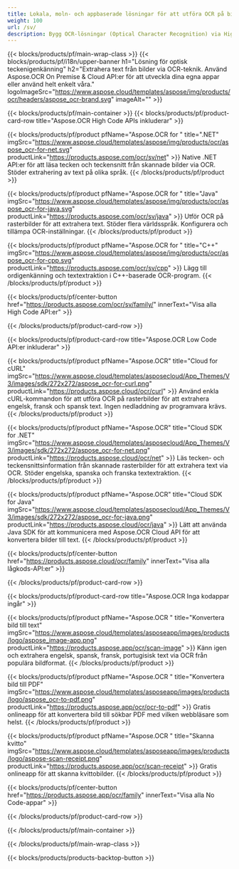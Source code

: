 ```yaml
---
title: Lokala, moln- och appbaserade lösningar för att utföra OCR på bilder 
weight: 100
url: /sv/
description: Bygg OCR-lösningar (Optical Character Recognition) via High Code API:er eller molnbaserade SDK:er. Eller använd våra enkla plattformsoberoende appar för textextraktion.
---
```


{{< blocks/products/pf/main-wrap-class >}}
{{< blocks/products/pf/i18n/upper-banner h1="Lösning för optisk teckenigenkänning" h2="Extrahera text från bilder via OCR-teknik. Använd Aspose.OCR On Premise & Cloud API:er för att utveckla dina egna appar eller använd helt enkelt våra." logoImageSrc="https://www.aspose.cloud/templates/aspose/img/products/ocr/headers/aspose_ocr-brand.svg" imageAlt="" >}}

{{< blocks/products/pf/main-container >}}
{{< blocks/products/pf/product-card-row title="Aspose.OCR High Code APIs inkluderar" >}}

{{< blocks/products/pf/product pfName="Aspose.OCR for " title=".NET" imgSrc="https://www.aspose.cloud/templates/aspose/img/products/ocr/aspose_ocr-for-net.svg" productLink="https://products.aspose.com/ocr/sv/net" >}}
Native .NET API:er för att läsa tecken och teckensnitt från skannade bilder via OCR. Stöder extrahering av text på olika språk.
{{< /blocks/products/pf/product >}}

{{< blocks/products/pf/product pfName="Aspose.OCR for " title="Java" imgSrc="https://www.aspose.cloud/templates/aspose/img/products/ocr/aspose_ocr-for-java.svg" productLink="https://products.aspose.com/ocr/sv/java" >}}
Utför OCR på rasterbilder för att extrahera text. Stöder flera världsspråk. Konfigurera och tillämpa OCR-inställningar.
{{< /blocks/products/pf/product >}}

{{< blocks/products/pf/product pfName="Aspose.OCR for " title="C++" imgSrc="https://www.aspose.cloud/templates/aspose/img/products/ocr/aspose_ocr-for-cpp.svg" productLink="https://products.aspose.com/ocr/sv/cpp" >}}
Lägg till ordigenkänning och textextraktion i C++-baserade OCR-program.
{{< /blocks/products/pf/product >}}

{{< blocks/products/pf/center-button href="https://products.aspose.com/ocr/sv/family/" innerText="Visa alla High Code API:er" >}}

{{< /blocks/products/pf/product-card-row >}}

{{< blocks/products/pf/product-card-row title="Aspose.OCR Low Code API:er inkluderar" >}}

{{< blocks/products/pf/product pfName="Aspose.OCR" title="Cloud for cURL" imgSrc="https://www.aspose.cloud/templates/asposecloud/App_Themes/V3/images/sdk/272x272/aspose_ocr-for-curl.png" productLink="https://products.aspose.cloud/ocr/curl" >}}
Använd enkla cURL-kommandon för att utföra OCR på rasterbilder för att extrahera engelsk, fransk och spansk text. Ingen nedladdning av programvara krävs.
{{< /blocks/products/pf/product >}}

{{< blocks/products/pf/product pfName="Aspose.OCR" title="Cloud SDK for .NET" imgSrc="https://www.aspose.cloud/templates/asposecloud/App_Themes/V3/images/sdk/272x272/aspose_ocr-for-net.png" productLink="https://products.aspose.cloud/ocr/net" >}}
Läs tecken- och teckensnittsinformation från skannade rasterbilder för att extrahera text via OCR. Stöder engelska, spanska och franska textextraktion.
{{< /blocks/products/pf/product >}}

{{< blocks/products/pf/product pfName="Aspose.OCR" title="Cloud SDK for Java" imgSrc="https://www.aspose.cloud/templates/asposecloud/App_Themes/V3/images/sdk/272x272/aspose_ocr-for-java.png" productLink="https://products.aspose.cloud/ocr/java" >}}
Lätt att använda Java SDK för att kommunicera med Aspose.OCR Cloud API för att konvertera bilder till text.
{{< /blocks/products/pf/product >}}

{{< blocks/products/pf/center-button href="https://products.aspose.cloud/ocr/family" innerText="Visa alla lågkods-API:er" >}}

{{< /blocks/products/pf/product-card-row >}}

{{< blocks/products/pf/product-card-row title="Aspose.OCR Inga kodappar ingår" >}}

{{< blocks/products/pf/product pfName="Aspose.OCR " title="Konvertera bild till text" imgSrc="https://www.aspose.cloud/templates/asposeapp/images/products/logo/aspose_image-app.png" productLink="https://products.aspose.app/ocr/scan-image" >}}
Känn igen och extrahera engelsk, spansk, fransk, portugisisk text via OCR från populära bildformat.
{{< /blocks/products/pf/product >}}

{{< blocks/products/pf/product pfName="Aspose.OCR " title="Konvertera bild till PDF" imgSrc="https://www.aspose.cloud/templates/asposeapp/images/products/logo/aspose_ocr-to-pdf.png" productLink="https://products.aspose.app/ocr/ocr-to-pdf" >}}
Gratis onlineapp för att konvertera bild till sökbar PDF med vilken webbläsare som helst.
{{< /blocks/products/pf/product >}}

{{< blocks/products/pf/product pfName="Aspose.OCR " title="Skanna kvitto" imgSrc="https://www.aspose.cloud/templates/asposeapp/images/products/logo/aspose-scan-receipt.png" productLink="https://products.aspose.app/ocr/scan-receipt" >}}
Gratis onlineapp för att skanna kvittobilder.
{{< /blocks/products/pf/product >}}

{{< blocks/products/pf/center-button href="https://products.aspose.app/ocr/family" innerText="Visa alla No Code-appar" >}}

{{< /blocks/products/pf/product-card-row >}}

{{< /blocks/products/pf/main-container >}}


{{< /blocks/products/pf/main-wrap-class >}}

{{< blocks/products/products-backtop-button >}}